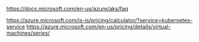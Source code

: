 https://docs.microsoft.com/en-us/azure/aks/faq

https://azure.microsoft.com/is-is/pricing/calculator/?service=kubernetes-service
https://azure.microsoft.com/en-us/pricing/details/virtual-machines/series/